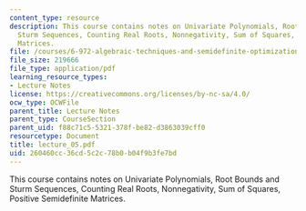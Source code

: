 ```yaml
---
content_type: resource
description: This course contains notes on Univariate Polynomials, Root Bounds and
  Sturm Sequences, Counting Real Roots, Nonnegativity, Sum of Squares, Positive Semidefinite
  Matrices.
file: /courses/6-972-algebraic-techniques-and-semidefinite-optimization-spring-2006/260460cc36cd5c2c78b0b04f9b3fe7bd_lecture_05.pdf
file_size: 219666
file_type: application/pdf
learning_resource_types:
- Lecture Notes
license: https://creativecommons.org/licenses/by-nc-sa/4.0/
ocw_type: OCWFile
parent_title: Lecture Notes
parent_type: CourseSection
parent_uid: f88c71c5-5321-378f-be82-d3863039cff0
resourcetype: Document
title: lecture_05.pdf
uid: 260460cc-36cd-5c2c-78b0-b04f9b3fe7bd
---
```

This course contains notes on Univariate Polynomials, Root Bounds and Sturm Sequences, Counting Real Roots, Nonnegativity, Sum of Squares, Positive Semidefinite Matrices.